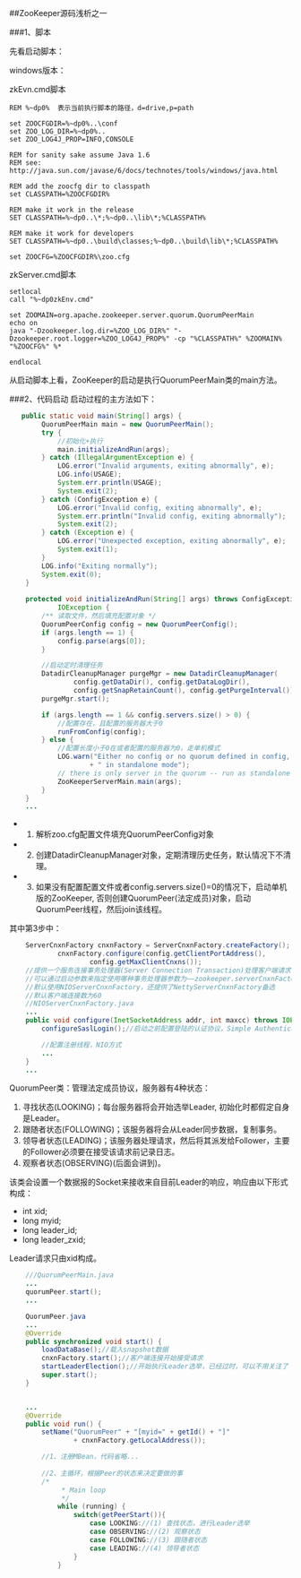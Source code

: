 ##ZooKeeper源码浅析之一

###1、脚本

先看启动脚本：

windows版本：

zkEvn.cmd脚本

	REM %~dp0%  表示当前执行脚本的路径，d=drive,p=path

	set ZOOCFGDIR=%~dp0%..\conf
	set ZOO_LOG_DIR=%~dp0%..
	set ZOO_LOG4J_PROP=INFO,CONSOLE

	REM for sanity sake assume Java 1.6
	REM see: http://java.sun.com/javase/6/docs/technotes/tools/windows/java.html

	REM add the zoocfg dir to classpath
	set CLASSPATH=%ZOOCFGDIR%

	REM make it work in the release
	SET CLASSPATH=%~dp0..\*;%~dp0..\lib\*;%CLASSPATH%

	REM make it work for developers
	SET CLASSPATH=%~dp0..\build\classes;%~dp0..\build\lib\*;%CLASSPATH%

	set ZOOCFG=%ZOOCFGDIR%\zoo.cfg

zkServer.cmd脚本

	setlocal
	call "%~dp0zkEnv.cmd"

	set ZOOMAIN=org.apache.zookeeper.server.quorum.QuorumPeerMain
	echo on
	java "-Dzookeeper.log.dir=%ZOO_LOG_DIR%" "-Dzookeeper.root.logger=%ZOO_LOG4J_PROP%" -cp "%CLASSPATH%" %ZOOMAIN% "%ZOOCFG%" %*

	endlocal


从启动脚本上看，ZooKeeper的启动是执行QuorumPeerMain类的main方法。

###2、代码启动
启动过程的主方法如下：

```Java
   public static void main(String[] args) {
        QuorumPeerMain main = new QuorumPeerMain();
        try {
            //初始化+执行
            main.initializeAndRun(args);
        } catch (IllegalArgumentException e) {
            LOG.error("Invalid arguments, exiting abnormally", e);
            LOG.info(USAGE);
            System.err.println(USAGE);
            System.exit(2);
        } catch (ConfigException e) {
            LOG.error("Invalid config, exiting abnormally", e);
            System.err.println("Invalid config, exiting abnormally");
            System.exit(2);
        } catch (Exception e) {
            LOG.error("Unexpected exception, exiting abnormally", e);
            System.exit(1);
        }
        LOG.info("Exiting normally");
        System.exit(0);
    }
    
    protected void initializeAndRun(String[] args) throws ConfigException,
			IOException {
		/** 读取文件，然后填充配置对象 */
		QuorumPeerConfig config = new QuorumPeerConfig();
		if (args.length == 1) {
			config.parse(args[0]);
		}

		//启动定时清理任务
		DatadirCleanupManager purgeMgr = new DatadirCleanupManager(
				config.getDataDir(), config.getDataLogDir(),
				config.getSnapRetainCount(), config.getPurgeInterval());
		purgeMgr.start();

		if (args.length == 1 && config.servers.size() > 0) {
			//配置存在，且配置的服务器大于0
			runFromConfig(config);
		} else {
			//配置长度小于0在或者配置的服务器为0，走单机模式
			LOG.warn("Either no config or no quorum defined in config, running "
					+ " in standalone mode");
			// there is only server in the quorum -- run as standalone
			ZooKeeperServerMain.main(args);
		}
	}
    ...
```

* 1. 解析zoo.cfg配置文件填充QuorumPeerConfig对象
* 2. 创建DatadirCleanupManager对象，定期清理历史任务，默认情况下不清理。
* 3. 如果没有配置配置文件或者config.servers.size()=0的情况下，启动单机版的ZooKeeper, 否则创建QuorumPeer(法定成员)对象，启动QuorumPeer线程，然后join该线程。

其中第3步中：
```Java
	ServerCnxnFactory cnxnFactory = ServerCnxnFactory.createFactory();
			cnxnFactory.configure(config.getClientPortAddress(),
					config.getMaxClientCnxns());
	//提供一个服务连接事务处理器(Server Connection Transaction)处理客户端请求
	//可以通过启动参数来指定使用哪种事务处理器参数为——zookeeper.serverCnxnFactory
	//默认使用NIOServerCnxnFactory，还提供了NettyServerCnxnFactory备选
	//默认客户端连接数为60
	//NIOServerCnxnFactory.java
	...
	public void configure(InetSocketAddress addr, int maxcc) throws IOException {
		configureSaslLogin();//启动之前配置登陆的认证协议，Simple Authentication and Security Layer(SASL)

		//配置注册线程，NIO方式
		...
	}
	...

```
QuorumPeer类：管理法定成员协议，服务器有4种状态：

1. 寻找状态(LOOKING)；每台服务器将会开始选举Leader, 初始化时都假定自身是Leader。
2. 跟随者状态(FOLLOWING)；该服务器将会从Leader同步数据，复制事务。
3. 领导者状态(LEADING)；该服务器处理请求，然后将其派发给Follower，主要的Follower必须要在接受该请求前记录日志。
4. 观察者状态(OBSERVING)(后面会讲到)。

该类会设置一个数据报的Socket来接收来自目前Leader的响应，响应由以下形式构成：

* int xid;
* long myid;
* long leader_id;
* long leader_zxid;

Leader请求只由xid构成。
```Java
	///QuorumPeerMain.java
	...
	quorumPeer.start();
	...

	QuorumPeer.java
	...
	@Override
	public synchronized void start() {
		loadDataBase();//载入snapshot数据
		cnxnFactory.start();//客户端连接开始接受请求
		startLeaderElection();//开始执行Leader选举，已经过时，可以不用关注了
		super.start();
	}


	...
	@Override
	public void run() {
		setName("QuorumPeer" + "[myid=" + getId() + "]"
				+ cnxnFactory.getLocalAddress());

		//1、注册MBean，代码省略...
		
		//2、主循环，根据Peer的状态来决定要做的事
		/*
			 * Main loop
			 */
			while (running) {
				switch(getPeerStart()){
					case LOOKING://(1) 查找状态，进行Leader选举
					case OBSERVING://(2) 观察状态
					case FOLLOWING://(3) 跟随者状态
					case LEADING://(4) 领导者状态
				}
			}

```
